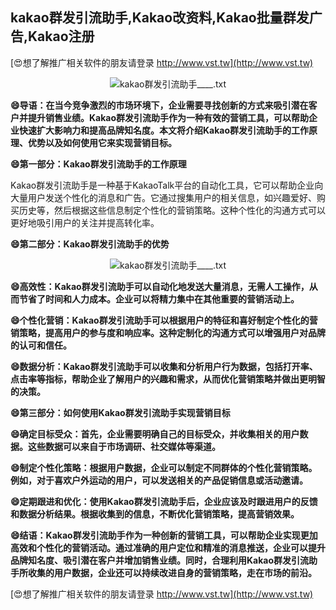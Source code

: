 ## **kakao群发引流助手,Kakao改资料,Kakao批量群发广告,Kakao注册**

[😍想了解推广相关软件的朋友请登录 http://www.vst.tw](http://www.vst.tw)

 <center><img src="https://vst.tw/MP4/tuiguang/png/1.png" alt="kakao群发引流助手____.txt"></center>

**😄导语：在当今竞争激烈的市场环境下，企业需要寻找创新的方式来吸引潜在客户并提升销售业绩。Kakao群发引流助手作为一种有效的营销工具，可以帮助企业快速扩大影响力和提高品牌知名度。本文将介绍Kakao群发引流助手的工作原理、优势以及如何使用它来实现营销目标。**

**😄第一部分：Kakao群发引流助手的工作原理**

Kakao群发引流助手是一种基于KakaoTalk平台的自动化工具，它可以帮助企业向大量用户发送个性化的消息和广告。它通过搜集用户的相关信息，如兴趣爱好、购买历史等，然后根据这些信息制定个性化的营销策略。这种个性化的沟通方式可以更好地吸引用户的关注并提高转化率。

**😄第二部分：Kakao群发引流助手的优势**

 <center><img src="https://vst.tw/MP4/tuiguang/png/1.png" alt="kakao群发引流助手____.txt"></center>

**😄高效性：Kakao群发引流助手可以自动化地发送大量消息，无需人工操作，从而节省了时间和人力成本。企业可以将精力集中在其他重要的营销活动上。**

**😄个性化营销：Kakao群发引流助手可以根据用户的特征和喜好制定个性化的营销策略，提高用户的参与度和响应率。这种定制化的沟通方式可以增强用户对品牌的认可和信任。**

**😄数据分析：Kakao群发引流助手可以收集和分析用户行为数据，包括打开率、点击率等指标，帮助企业了解用户的兴趣和需求，从而优化营销策略并做出更明智的决策。**

**😄第三部分：如何使用Kakao群发引流助手实现营销目标**

**😄确定目标受众：首先，企业需要明确自己的目标受众，并收集相关的用户数据。这些数据可以来自于市场调研、社交媒体等渠道。**

**😄制定个性化策略：根据用户数据，企业可以制定不同群体的个性化营销策略。例如，对于喜欢户外运动的用户，可以发送相关的产品促销信息或活动邀请。**

**😄定期跟进和优化：使用Kakao群发引流助手后，企业应该及时跟进用户的反馈和数据分析结果。根据收集到的信息，不断优化营销策略，提高营销效果。**

**😄结语：Kakao群发引流助手作为一种创新的营销工具，可以帮助企业实现更加高效和个性化的营销活动。通过准确的用户定位和精准的消息推送，企业可以提升品牌知名度、吸引潜在客户并增加销售业绩。同时，合理利用Kakao群发引流助手所收集的用户数据，企业还可以持续改进自身的营销策略，走在市场的前沿。**

[😍想了解推广相关软件的朋友请登录 http://www.vst.tw](http://www.vst.tw)



